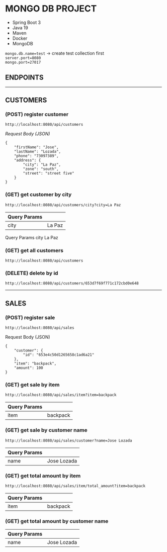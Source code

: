 # MONGO DB PROJECT
* Spring Boot 3
* Java 19
* Maven
* Docker 
* MongoDB

`mongo.db.name=test` -> create test collection first   
`server.port=8080`  
`mongo.port=27017` 

## ENDPOINTS
_____________________________
## CUSTOMERS

### (POST) register customer
`http://localhost:8080/api/customers`   

_Request Body (JSON)_  
```
{    
    "firstName": "Jose",       
    "lastName": "Lozada",
    "phone": "73097389",
    "address": {
        "city": "La Paz",
        "zone": "south",
        "street": "street five"
    }
}
```
### (GET) get customer by city
`http://localhost:8080/api/customers/city?city=La Paz`   

| Query Params |        |
|--------------|--------|
| city         | La Paz | 

Query Params
city
La Paz

### (GET) get all customers
`http://localhost:8080/api/customers`      

### (DELETE) delete by id
`http://localhost:8080/api/customers/653d7f69f771c172cbd0e648`    

_____________________________
## SALES

### (POST) register sale
`http://localhost:8080/api/sales`   

Request Body (JSON)
```
{
    "customer": {
        "id": "653e4c50d1265658c1ad6a21"
    },
    "item": "backpack",
    "amount": 100
}
```
### (GET) get sale by item
`http://localhost:8080/api/sales/item?item=backpack`

| Query Params |              |
|--------------|--------------|
| item         | backpack     | 

### (GET) get sale by customer name
`http://localhost:8080/api/sales/customer?name=Jose Lozada`

| Query Params |             |
|--------------|-------------|
| name         | Jose Lozada | 

### (GET) get total amount by item
`http://localhost:8080/api/sales/item/total_amount?item=backpack`

| Query Params |              |
|--------------|--------------|
| item         | backpack     | 

### (GET) get total amount by customer name

| Query Params |             |
|--------------|-------------|
| name         | Jose Lozada | 